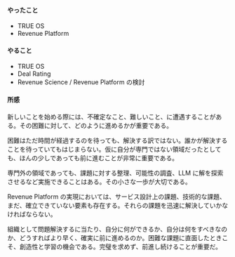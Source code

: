 #### やったこと
- TRUE OS
- Revenue Platform

#### やること
- TRUE OS
- Deal Rating
- Revenue Science / Revenue Platform の検討

#### 所感
新しいことを始める際には、不確定なこと、難しいこと、に遭遇することがある。その困難に対して、どのように進めるかが重要である。

困難はただ時間が経過するのを待っても、解決する訳ではない。誰かが解決することを待っていてもはじまらない。仮に自分が専門ではない領域だったとしても、ほんの少しであっても前に進むことが非常に重要である。

専門外の領域であっても、課題に対する整理、可能性の調査、LLM に解を探索させるなど実施できることはある。その小さな一歩が大切である。

Revenue Platform の実現においては、サービス設計上の課題、技術的な課題、まだ、確立できていない要素も存在する。それらの課題を迅速に解決していかなければならない。

組織として問題解決するに当たり、自分に何ができるか、自分は何をすべきなのか、どうすればより早く、確実に前に進めるのか。困難な課題に直面したときこそ、創造性と学習の機会である。完璧を求めず、前進し続けることが重要だ。